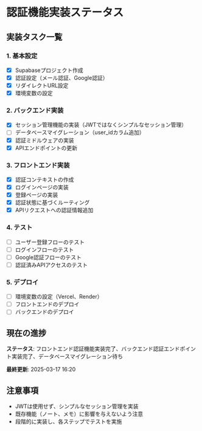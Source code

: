# 認証機能実装ステータス

## 実装タスク一覧

### 1. 基本設定
- [x] Supabaseプロジェクト作成
- [x] 認証設定（メール認証、Google認証）
- [x] リダイレクトURL設定
- [x] 環境変数の設定

### 2. バックエンド実装
- [x] セッション管理機能の実装（JWTではなくシンプルなセッション管理）
- [ ] データベースマイグレーション（user_idカラム追加）
- [x] 認証ミドルウェアの実装
- [x] APIエンドポイントの更新

### 3. フロントエンド実装
- [x] 認証コンテキストの作成
- [x] ログインページの実装
- [x] 登録ページの実装
- [x] 認証状態に基づくルーティング
- [x] APIリクエストへの認証情報追加

### 4. テスト
- [ ] ユーザー登録フローのテスト
- [ ] ログインフローのテスト
- [ ] Google認証フローのテスト
- [ ] 認証済みAPIアクセスのテスト

### 5. デプロイ
- [ ] 環境変数の設定（Vercel、Render）
- [ ] フロントエンドのデプロイ
- [ ] バックエンドのデプロイ

## 現在の進捗

**ステータス**: フロントエンド認証機能実装完了、バックエンド認証エンドポイント実装完了、データベースマイグレーション待ち

**最終更新**: 2025-03-17 16:20

## 注意事項

- JWTは使用せず、シンプルなセッション管理を実装
- 既存機能（ノート、メモ）に影響を与えないよう注意
- 段階的に実装し、各ステップでテストを実施
